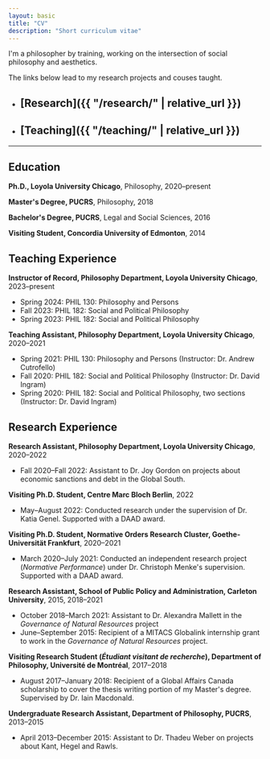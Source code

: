 ```yaml
---
layout: basic
title: "CV"
description: "Short curriculum vitae"
---
```


I'm a philosopher by training, working on the intersection of social philosophy and aesthetics. 

The links below lead to my research projects and couses taught.

* ## [Research]({{ "/research/" | relative_url }})

* ## [Teaching]({{ "/teaching/" | relative_url }})

---

## Education

**Ph.D., Loyola University Chicago**, Philosophy, 2020–present

**Master's Degree, PUCRS**, Philosophy, 2018

**Bachelor's Degree, PUCRS**, Legal and Social Sciences, 2016

**Visiting Student, Concordia University of Edmonton**, 2014

## Teaching Experience

**Instructor of Record, Philosophy Department, Loyola University Chicago**, 2023–present
- Spring 2024: PHIL 130: Philosophy and Persons
- Fall 2023: PHIL 182: Social and Political Philosophy
- Spring 2023: PHIL 182: Social and Political Philosophy

**Teaching Assistant, Philosophy Department, Loyola University Chicago**, 2020–2021
- Spring 2021: PHIL 130: Philosophy and Persons (Instructor: Dr. Andrew Cutrofello)
- Fall 2020: PHIL 182: Social and Political Philosophy (Instructor: Dr. David Ingram)
- Spring 2020: PHIL 182: Social and Political Philosophy, two sections (Instructor: Dr. David Ingram)

## Research Experience

**Research Assistant, Philosophy Department, Loyola University Chicago**, 2020–2022
- Fall 2020–Fall 2022: Assistant to Dr. Joy Gordon on projects about economic sanctions and debt in the Global South.

**Visiting Ph.D. Student, Centre Marc Bloch Berlin**, 2022
- May–August 2022: Conducted research under the supervision of Dr. Katia Genel. Supported with a DAAD award.

**Visiting Ph.D. Student, Normative Orders Research Cluster, Goethe-Universität Frankfurt**, 2020–2021
- March 2020–July 2021: Conducted an independent research project (*Normative Performance*) under Dr. Christoph Menke's supervision. Supported with a DAAD award.

**Research Assistant, School of Public Policy and Administration, Carleton University**, 2015, 2018–2021
- October 2018–March 2021: Assistant to Dr. Alexandra Mallett in the *Governance of Natural Resources* project
- June–September 2015: Recipient of a MITACS Globalink internship grant to work in the *Governance of Natural Resources* project.

**Visiting Research Student (*Étudiant visitant de recherche*), Department of Philosophy, Université de Montréal**, 2017–2018
- August 2017–January 2018: Recipient of a Global Affairs Canada scholarship to cover the thesis writing portion of my Master's degree. Supervised by Dr. Iain Macdonald.

**Undergraduate Research Assistant, Department of Philosophy, PUCRS**, 2013–2015
- April 2013–December 2015: Assistant to Dr. Thadeu Weber on projects about Kant, Hegel and Rawls.

